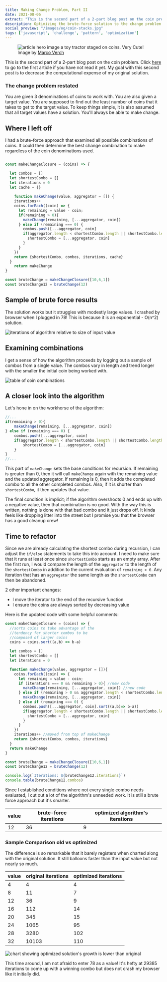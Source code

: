```yaml
---
title: Making Change Problem, Part II
date: 2021-08-06
extract: "This is the second part of a 2-part blog post on the coin problem. My goal with this second post is to decrease the computational expense of my original solution."
description: Optimizing the brute-force solution to the change problem
social_preview: "/images/og/coin-stacks.jpg"
tags: ['javascript', 'challenge', 'pattern', 'optimization']
---
```


<figure>
  <img src="/images/og/tractor-on-coin-stacks.jpg" alt="article hero image a toy tractor staged on coins. Very Cute!">
  <figcaption>Image by <a href="https://foto.wuestenigel.com/tractor-on-coin-stacks/">Marco Verch</a></figcaption>
</figure>

This is the second part of a 2-part blog post on the coin problem. Click [here](/blog/making-change-problem) to go to the first article if you have not read it yet. My goal with this second post is to decrease the computational expense of my original solution.

### The change problem restated

You are given 3 denominations of coins to work with. You are also given a target value. You are supposed to find out the least number of coins that it takes to get to the target value. To keep things simple, it is also assumed that all target values have a solution. You'll always be able to make change.

## Where I left off

I had a brute-force approach that examined all possible combinations of coins. It could then determine the best change combination to make regardless of the coin denominations used.

```javascript

const makeChangeClosure = (coins) => {

  let combos = []
  let shortestCombo = []
  let iterations = 0
  let cache = {}
  
	function makeChange(value, aggregator = []) {
    iterations++
    coins.forEach((coin) => {
      let remaining = value - coin;
      if(remaining > 0){
        makeChange(remaining, [...aggregator, coin])
      } else if (remaining === 0) {
        combos.push([...aggregator, coin]
        if(aggregator.length < shortestCombo.length || shortestCombo.length === 0 ){
          shortestCombo = [...aggregator, coin]
        }
      }
    })
    return {shortestCombo, combos, iterations, cache}
  }
	return makeChange
}

const bruteChange = makeChangeClosure([10,6,1])
const bruteChange12 = bruteChange(12)
```

## Sample of brute force results

The solution works but it struggles with modestly large values. I crashed by browser when I plugged in 78! This is because it is an exponential - O(n^2) solution.

![iterations of algorithm relative to size of input value](/images/exponential-growth.png)

## Examining combinations

I get a sense of how the algorithm proceeds by logging out a sample of combos from a single value. The combos vary in length and trend longer with the smaller the initial coin being worked with.

![table of coin combinations](/images/combo-table.png)

## A closer look into the algorithm

Let's hone in on the workhorse of the algorithm:

```javascript
//...
if(remaining > 0){
	makeChange(remaining, [...aggregator, coin])
} else if (remaining === 0) {
	combos.push([...aggregator, coin]
	if(aggregator.length < shortestCombo.length || shortestCombo.length === 0 ){
		shortestCombo = [...aggregator, coin]
	}
}
//...
```

This part of `makeChange` sets the base conditions for recursion. If remaining is greater than 0, then it will call `makeChange` again with the remaining value and the updated aggregator. If remaining is 0, then it adds the completed combo to all the other completed combos. Also, if it is shorter than `shortestCombo`, it then updates that value.

The final condition is implicit; if the algorithm overshoots 0 and ends up with a negative value, then that combination is no good. With the way this is written, nothing is done with that bad combo and it just drops off. It kinda feels like dropping litter into the street but I promise you that the browser has a good cleanup crew!

## Time to refactor

Since we are already calculating the shortest combo during recursion, I can adjust the `if/else` statements to take this into account. I need to make sure that it runs at least once since `shortestCombo` starts as an empty array. After the first run, I would compare the length of the `aggregator` to the length of the `shortestCombo` in addition to the current evaluation of `remaining > 0`. Any iteration that has an `aggregator` the same length as the `shortestCombo` can then be abandoned.

2 other important changes:

- I move the iterator to the end of the recursive function
- I ensure the coins are always sorted by decreasing value

Here is the updated code with some helpful comments:

```javascript
const makeChangeClosure = (coins) => {
  //sorts coins to take advantage of the
  //tendency for shorter combos to be
  //composed of larger coins
  coins = coins.sort((a,b) => b-a)

  let combos = []
  let shortestCombo = []
  let iterations = 0

  function makeChange(value, aggregator = []){
    coins.forEach((coin) => {
      let remaining = value - coin;
      if (iterations === 0 && remaining > 0){ //new code
        makeChange(remaining, [...aggregator, coin]) //new code
      } else if (remaining > 0 && aggregator.length < shortestCombo.length){ //added array length evaluation
        makeChange(remaining, [...aggregator, coin])
      } else if (remaining === 0) {
        combos.push([...aggregator, coin].sort((a,b)=> b-a))
        if(aggregator.length < shortestCombo.length || shortestCombo.length === 0 ){
          shortestCombo = [...aggregator, coin]
        }
      }
    })
    iterations++ //moved from top of makeChange
    return {shortestCombo, combos, iterations}
  }
  return makeChange
}

const bruteChange = makeChangeClosure([10,6,1])
const bruteChange12 = bruteChange(12)

console.log(`Iterations: ${bruteChange12.iterations}`)
console.table(bruteChange12.combos)
```

Since I established conditions where not every single combo needs evaluated, I cut out a lot of the algorithm's unneeded work. It is still a brute force approach but it's smarter.

| value | brute-force iterations | optimized algorithm's iterations |
| ----- | ---------------------- | -------------------------------- |
| 12    | 36                     | 9                                |

### Sample Comparison old vs optimized

The difference is so remarkable that it barely registers when charted along with the original solution. It still balloons faster than the input value but not nearly so much.

| value | original iterations | optimized iterations |
| ----- | ------------------- | -------------------- |
| 4     | 4                   | 4                    |
| 8     | 11                  | 7                    |
| 12    | 36                  | 9                    |
| 16    | 112                 | 14                   |
| 20    | 345                 | 15                   |
| 24    | 1065                | 95                   |
| 28    | 3280                | 102                  |
| 32    | 10103               | 110                  |

![chart showing optimized solution's growth is lower than original](/images/optimized-growth.png)

This time around, I am not afraid to enter 78 as a value! It's hefty at 29385 iterations to come up with a winning combo but does not crash my browser like it initially did.
